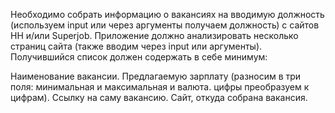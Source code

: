 Необходимо собрать информацию о вакансиях на вводимую должность 
 (используем input или через аргументы получаем должность) с сайтов HH и/или 
 Superjob. Приложение должно анализировать несколько страниц сайта 
 (также вводим через input или аргументы). Получившийся список должен 
 содержать в себе минимум:

 Наименование вакансии.
 Предлагаемую зарплату (разносим в три поля: минимальная и максимальная и 
  валюта. цифры преобразуем к цифрам).
 Ссылку на саму вакансию.
 Сайт, откуда собрана вакансия.